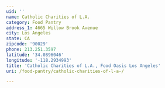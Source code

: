 ```yaml
---
uid: ''
name: Catholic Charities of L.A.
category: Food Pantry
address_1: 4665 Willow Brook Avenue
city: Los Angeles
state: CA
zipcode: '90029'
phone: 213.251.3597
latitude: '34.0896046'
longitude: '-118.2934993'
title: 'Catholic Charities of L.A., Food Oasis Los Angeles'
uri: /food-pantry/catholic-charities-of-l-a-/

---
```

